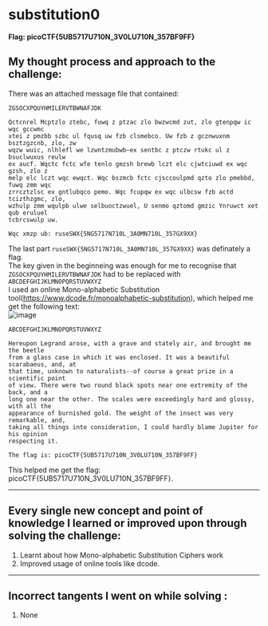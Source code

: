 # substitution0
**Flag: picoCTF{5UB5717U710N_3V0LU710N_357BF9FF}**
## My thought process and approach to the challenge:
There was an attached message file that contained:
```
ZGSOCXPQUYHMILERVTBWNAFJDK 

Qctcnrel Mcptzlo ztebc, fuwq z ptzac zlo bwzwcmd zut, zlo gtenpqw ic wqc gccwmc
xtei z pmzbb szbc ul fqusq uw fzb clsmebco. Uw fzb z gcznwuxnm bsztzgzcnb, zlo, zw
wqzw wuic, nlhlefl we lzwntzmubwb—ex sentbc z ptczw rtukc ul z bsuclwuxus reulw
ex aucf. Wqctc fctc wfe tenlo gmzsh brewb lczt elc cjwtciuwd ex wqc gzsh, zlo z
melp elc lczt wqc ewqct. Wqc bszmcb fctc cjsccoulpmd qzto zlo pmebbd, fuwq zmm wqc
zrrcztzlsc ex gntlubqco pemo. Wqc fcupqw ex wqc ulbcsw fzb actd tcizthzgmc, zlo,
wzhulp zmm wqulpb ulwe selbuoctzwuel, U senmo qztomd gmzic Ynruwct xet qub eruluel
tcbrcswulp uw.

Wqc xmzp ub: ruseSWX{5NG5717N710L_3A0MN710L_357GX9XX}
```
The last part `ruseSWX{5NG5717N710L_3A0MN710L_357GX9XX}` was definately a flag.      
The key given in the beginneing was enough for me to recognise that `ZGSOCXPQUYHMILERVTBWNAFJDK` had to be replaced with `ABCDEFGHIJKLMNOPQRSTUVWXYZ`              
I used an online Mono-alphabetic Substitution tool(https://www.dcode.fr/monoalphabetic-substitution), which helped me get the following text:     
![image](https://github.com/user-attachments/assets/a3263097-a19b-4d8b-ae34-f137acc61bc9)
```
ABCDEFGHIJKLMNOPQRSTUVWXYZ

Hereupon Legrand arose, with a grave and stately air, and brought me the beetle
from a glass case in which it was enclosed. It was a beautiful scarabaeus, and, at
that time, unknown to naturalists--of course a great prize in a scientific point
of view. There were two round black spots near one extremity of the back, and a
long one near the other. The scales were exceedingly hard and glossy, with all the
appearance of burnished gold. The weight of the insect was very remarkable, and,
taking all things into consideration, I could hardly blame Jupiter for his opinion
respecting it.

The flag is: picoCTF{5UB5717U710N_3V0LU710N_357BF9FF}
```
This helped me get the flag: picoCTF{5UB5717U710N_3V0LU710N_357BF9FF}.     

---

## Every single new concept and point of knowledge I learned or improved upon through solving the challenge:
1. Learnt about how Mono-alphabetic Substitution Ciphers work
2. Improved usage of online tools like dcode.

---

##  Incorrect tangents I went on while solving :
1. None 
